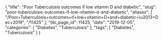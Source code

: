 {
    "title": "Poor Tuberculosis outcomes if low vitamin D and diabetic",
    "slug": "poor-tuberculosis-outcomes-if-low-vitamin-d-and-diabetic",
    "aliases": [
        "/Poor+Tuberculosis+outcomes+if+low+vitamin+D+and+diabetic+\u2013+Dec+2019",
        "/11425"
    ],
    "tiki_page_id": 11425,
    "date": "2019-12-05",
    "categories": [
        "Diabetes",
        "Tuberculosis"
    ],
    "tags": [
        "Diabetes",
        "Tuberculosis"
    ]
}
